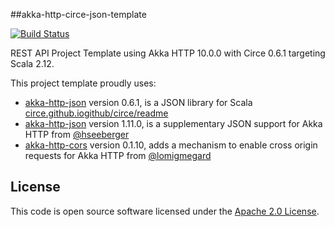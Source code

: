 ##akka-http-circe-json-template

[![Build Status](https://travis-ci.org/vitorsvieira/akka-http-circe-json-template.svg?branch=master)](https://travis-ci.org/vitorsvieira/akka-http-circe-json-template)

REST API Project Template using Akka HTTP 10.0.0 with Circe 0.6.1 targeting Scala 2.12.

This project template proudly uses:
 
 * [akka-http-json](https://github.com/circe/circe) version 0.6.1, is a JSON library for Scala [circe.github.io](https://circe.github.io/circe/)[github/circe/readme](https://github.com/circe/circe)
 * [akka-http-json](https://github.com/hseeberger/akka-http-json) version 1.11.0, is a supplementary JSON support for Akka HTTP from [@hseeberger](https://github.com/hseeberger)
 * [akka-http-cors](https://github.com/lomigmegard/akka-http-cors) version 0.1.10, adds a mechanism to enable cross origin requests for Akka HTTP from [@lomigmegard](https://github.com/lomigmegard)


## License ##

This code is open source software licensed under the [Apache 2.0 License](http://www.apache.org/licenses/LICENSE-2.0.html).
